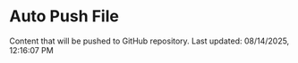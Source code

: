 # Auto Push File

Content that will be pushed to GitHub repository.
Last updated: 08/14/2025, 12:16:07 PM